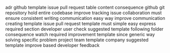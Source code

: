 adr github template issue pull request table content consequence github git repository hold entire codebase improve tracking issue collaboration must ensure consistent writing communication easy way improve communication creating template issue pull request template must simple easy express required section developer user check suggested template following folder consequence watch required improvement template since generic way solving specific problem project team template company suggested template improve based developer feedback